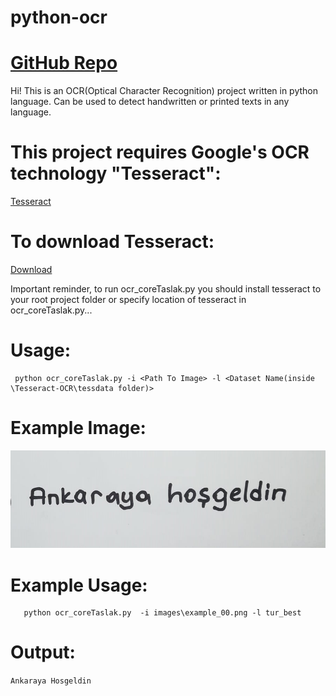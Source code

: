 # python-ocr
# [GitHub Repo](https://github.com/ErdemIpek/python-ocr)
 
Hi! This is an OCR(Optical Character Recognition) project written in python language. Can be used to detect handwritten or printed texts in any language.

# This project requires Google's OCR technology "Tesseract":

 [Tesseract](https://github.com/tesseract-ocr/)

# To download Tesseract:

 [Download](https://github.com/UB-Mannheim/tesseract/wiki)

Important reminder, to run ocr_coreTaslak.py you should install tesseract to your root project folder or specify location of tesseract in ocr_coreTaslak.py...


 # Usage:
 ```
  python ocr_coreTaslak.py -i <Path To Image> -l <Dataset Name(inside \Tesseract-OCR\tessdata folder)> 
 ```
  
 # Example Image:
 ![example_00.png](https://github.com/ErdemIpek/python-ocr/blob/master/images/example_00.png?raw=true)
 
 # Example Usage:
```cd python-ocr
   python ocr_coreTaslak.py  -i images\example_00.png -l tur_best
```

# Output:
```Ankaraya Hosgeldin```




